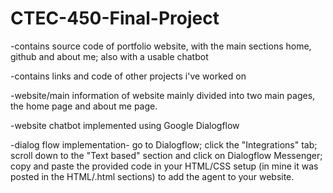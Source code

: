 # CTEC-450-Final-Project
-contains source code of portfolio website, with the main sections home, github and about me; also with a usable chatbot

-contains links and code of other projects i've worked on

-website/main information of website mainly divided into two main pages, the home page and about me page.

-website chatbot implemented using Google Dialogflow

-dialog flow implementation- go to Dialogflow; click the "Integrations" tab; scroll down to the "Text based" section and click on Dialogflow Messenger; copy and paste the provided code in your HTML/CSS setup (in mine it was posted in the HTML/.html sections) to add the agent to your website.
